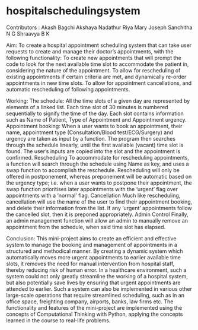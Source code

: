 # hospitalschedulingsystem

Contributors : Akash Bagchi   Akshaya Nadathur    Riya Mary Joseph    Sanchitha N G   Shraavya B K

Aim:
To create a hospital appointment scheduling system that can take user requests to create and manage their doctor’s appointments, with the following functionality:
To create new appointments that will prompt the code to look for the next available time slot to accommodate the patient in, considering the nature of the appointment.
To allow for rescheduling of existing appointments if certain criteria are met, and dynamically re-order appointments in new time slots.
To allow for appointment cancellations, and automatic rescheduling of following appointments.


Working:
The schedule:
All the time slots of a given day are represented by elements of a linked list. Each time slot of 30 minutes is numbered sequentially to signify the time of the day. Each slot contains information such as Name of Patient, Type of Appointment and Appointment urgency.
Appointment booking:
When a user wants to book an appointment, their name, appointment type (Consultation/Blood test/ECG/Surgery) and urgency are taken as input by a function. The program then searches through the schedule linearly, until the first available (vacant) time slot is found. The user’s inputs are copied into the slot and the appointment is confirmed.
Rescheduling
To accommodate for rescheduling appointments, a function will search through the schedule using Name as key, and uses a swap function to accomplish the reschedule. 
Rescheduling will only be offered in postponement, whereas preponement will be automatic based on the urgency type; i.e. when a user wants to postpone their appointment, the swap function prioritises later appointments with the ‘urgent’ flag over appointments with a ‘normal’ flag.
Cancellation
Much like rescheduling, cancellation will use the name of the user to find their appointment booking, and delete their information from the list. If any ‘urgent’ appointments follow the cancelled slot, then it is preponed appropriately.
Admin Control
Finally, an admin management function will allow an admin to manually remove an appointment from the schedule, when said time slot has elapsed.

Conclusion:
This mini-project aims to create an efficient and effective system to manage the booking and management of appointments in a structured and methodical manner. By creating a dynamic system which automatically moves more urgent appointments to earlier available time slots, it removes the need for manual intervention from hospital staff, thereby reducing risk of human error. In a healthcare environment, such a system could not only greatly streamline the working of a hospital system, but also potentially save lives by ensuring that urgent appointments are attended to earlier.
Such a system can also be implemented in various other large-scale operations that require streamlined scheduling, such as in an office space, freighting company, airports, banks, law firms etc. 
The functionality and features of the mini-project are implemented using the concepts of Computational Thinking with Python, applying the concepts learned in the course to real-life problems.
